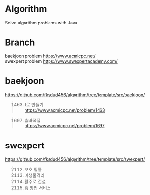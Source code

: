 
# Algorithm   
Solve algorithm problems with Java    
 
# Branch  
baekjoon problem <https://www.acmicpc.net/>   
swexpert problem <https://www.swexpertacademy.com/>   

# baekjoon    
<https://github.com/fksdud456/algorithm/tree/template/src/baekjoon/>   
   
> 1463. 1로 만들기   
https://www.acmicpc.net/problem/1463     
   
> 1697. 숨바꼭질  
https://www.acmicpc.net/problem/1697    


# swexpert   
<https://github.com/fksdud456/algorithm/tree/template/src/swexpert/>   
    
       
> 2112. 보호 필름   
> 2382. 미생물격리
> 4014. 활주로 건설
> 2117. 홈 방법 서비스 
